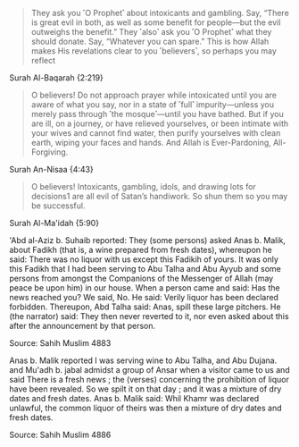 >They ask you ˹O Prophet˺ about intoxicants and gambling. Say, “There is great evil in both, as well as some benefit for people—but the evil outweighs the benefit.” They ˹also˺ ask you ˹O Prophet˺ what they should donate. Say, “Whatever you can spare.” This is how Allah makes His revelations clear to you ˹believers˺, so perhaps you may reflect

Surah Al-Baqarah {2:219}

>O believers! Do not approach prayer while intoxicated until you are aware of what you say, nor in a state of ˹full˺ impurity—unless you merely pass through ˹the mosque˺—until you have bathed. But if you are ill, on a journey, or have relieved yourselves, or been intimate with your wives and cannot find water, then purify yourselves with clean earth, wiping your faces and hands. And Allah is Ever-Pardoning, All-Forgiving.

Surah An-Nisaa {4:43}

>O believers! Intoxicants, gambling, idols, and drawing lots for decisions1 are all evil of Satan’s handiwork. So shun them so you may be successful.

Surah Al-Ma'idah {5:90}

'Abd al-Aziz b. Suhaib reported: They (some persons) asked Anas b. Malik, about Fadikh (that is, a wine prepared from fresh dates), whereupon he said: There was no liquor with us except this Fadikih of yours. It was only this Fadikh that I had been serving to Abu Talha and Abu Ayyub and some persons from amongst the Companions of the Messenger of Allah (may peace be upon him) in our house. When a person came and said: Has the news reached you? We said, No. He said: Verily liquor has been declared forbidden. Thereupon, Abd Talha said: Anas, spill these large pitchers. He (the narrator) said: They then never reverted to it, nor even asked about this after the announcement by that person.

Source: Sahih Muslim 4883

Anas b. Malik reported I was serving wine to Abu Talha, and Abu Dujana. and Mu'adh b. jabal admidst a group of Ansar when a visitor came to us and said There is a fresh news ; the (verses) concerning the prohibition of liquor have been revealed. So we spilt it on that day ; and it was a mixture of dry dates and fresh dates. Anas b. Malik said: Whil Khamr was declared unlawful, the common liquor of theirs was then a mixture of dry dates and fresh dates.

Source: Sahih Muslim 4886
